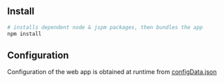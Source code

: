 ## Install

```PowerShell
# installs dependent node & jspm packages, then bundles the app
npm install
```

## Configuration
Configuration of the web app is obtained at runtime from [configData.json](src/configData.json)
